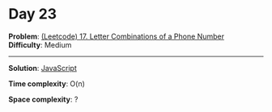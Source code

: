 # Day 23

**Problem**: [(Leetcode) 17. Letter Combinations of a Phone Number](https://leetcode.com/problems/letter-combinations-of-a-phone-number/)  
**Difficulty**: Medium

---

**Solution**: [JavaScript](../solutions/letter-combinations-phone-number.js)

**Time complexity**: O(n)

**Space complexity**: ?

